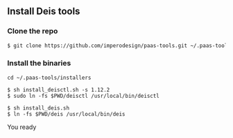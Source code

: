 ## Install Deis tools

### Clone the repo
```sh
$ git clone https://github.com/imperodesign/paas-tools.git ~/.paas-tools
```

### Install the binaries
```
cd ~/.paas-tools/installers

$ sh install_deisctl.sh -s 1.12.2
$ sudo ln -fs $PWD/deisctl /usr/local/bin/deisctl

$ sh install_deis.sh
$ ln -fs $PWD/deis /usr/local/bin/deis
```

You ready
